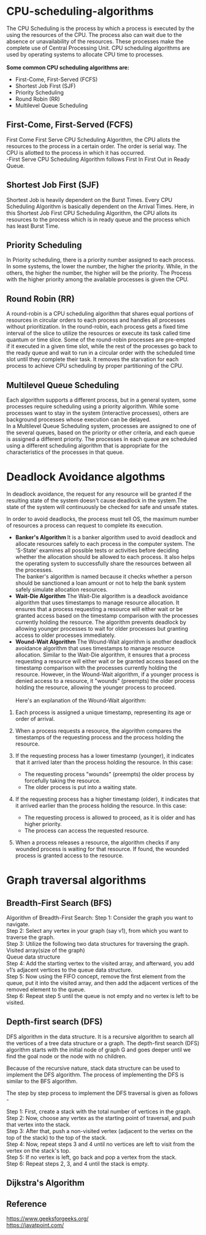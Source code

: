 # CPU-scheduling-algorithms
The CPU Scheduling is the process by which a process is executed by the using the resources of the CPU. The process also can wait due to the absence or unavailability of the resources. These processes make the complete use of Central Processing Unit.
CPU scheduling algorithms are used by operating systems to allocate CPU time to processes.<br>
 <br>
 <b>Some common CPU scheduling algorithms are:</b><br>
* First-Come, First-Served (FCFS)<br>
* Shortest Job First (SJF)<br>
* Priority Scheduling<br>
* Round Robin (RR)<br>
* Multilevel Queue Scheduling<br>
## First-Come, First-Served (FCFS)
First Come First Serve CPU Scheduling Algorithm, the CPU allots the resources to the process in a certain order. The order is serial way. The CPU is allotted to the process in which it has occurred.<br>
-First Serve CPU Scheduling Algorithm follows First In First Out in Ready Queue.
## Shortest Job First (SJF)
Shortest Job is heavily dependent on the Burst Times. Every CPU Scheduling Algorithm is basically dependent on the Arrival Times. Here, in this Shortest Job First CPU Scheduling Algorithm, the CPU allots its resources to the process which is in ready queue and the process which has least Burst Time.
## Priority Scheduling 
In Priority scheduling, there is a priority number assigned to each process. In some systems, the lower the number, the higher the priority. While, in the others, the higher the number, the higher will be the priority. The Process with the higher priority among the available processes is given the CPU.
## Round Robin (RR)
A round-robin is a CPU scheduling algorithm that shares equal portions of resources in circular orders to each process and handles all processes without prioritization. In the round-robin, each process gets a fixed time interval of the slice to utilize the resources or execute its task called time quantum or time slice. Some of the round-robin processes are pre-empted if it executed in a given time slot, while the rest of the processes go back to the ready queue and wait to run in a circular order with the scheduled time slot until they complete their task. It removes the starvation for each process to achieve CPU scheduling by proper partitioning of the CPU.
## Multilevel Queue Scheduling
Each algorithm supports a different process, but in a general system, some processes require scheduling using a priority algorithm. While some processes want to stay in the system (interactive processes), others are background processes whose execution can be delayed.<br>
In a Multilevel Queue Scheduling system, processes are assigned to one of the several queues, based on the priority or other criteria, and each queue is assigned a different priority. The processes in each queue are scheduled using a different scheduling algorithm that is appropriate for the characteristics of the processes in that queue.

# Deadlock Avoidance algothms
In deadlock avoidance, the request for any resource will be granted if the resulting state of the system doesn't cause deadlock in the system.The state of the system will continuously be checked for safe and unsafe states.

In order to avoid deadlocks, the process must tell OS, the maximum number of resources a process can request to complete its execution.
<br>
* <b>Banker's Algorithm </b>
It is a banker algorithm used to avoid deadlock and allocate resources safely to each process in the computer system. The 'S-State' examines all possible tests or activities before deciding whether the allocation should be allowed to each process. It also helps the operating system to successfully share the resources between all the processes. <br>
The banker's algorithm is named because it checks whether a person should be sanctioned a loan amount or not to help the bank system safely simulate allocation resources.
* <b>Wait-Die Algorithm</b>
The Wait-Die algorithm is a deadlock avoidance algorithm that uses timestamps to manage resource allocation. It ensures that a process requesting a resource will either wait or be granted access based on the timestamp comparison with the processes currently holding the resource. The algorithm prevents deadlock by allowing younger processes to wait for older processes but granting access to older processes immediately.
* <b>Wound-Wait Algorithm</b>
The Wound-Wait algorithm is another deadlock avoidance algorithm that uses timestamps to manage resource allocation. Similar to the Wait-Die algorithm, it ensures that a process requesting a resource will either wait or be granted access based on the timestamp comparison with the processes currently holding the resource. However, in the Wound-Wait algorithm, if a younger process is denied access to a resource, it "wounds" (preempts) the older process holding the resource, allowing the younger process to proceed.<br>
<br>Here's an explanation of the Wound-Wait algorithm:<br>
1. Each process is assigned a unique timestamp, representing its age or order of arrival.<br>

2. When a process requests a resource, the algorithm compares the timestamps of the requesting process and the process holding the resource.

3. If the requesting process has a lower timestamp (younger), it indicates that it arrived later than the process holding the resource. In this case:
   - The requesting process "wounds" (preempts) the older process by forcefully taking the resource.
   - The older process is put into a waiting state.

4. If the requesting process has a higher timestamp (older), it indicates that it arrived earlier than the process holding the resource. In this case:
   - The requesting process is allowed to proceed, as it is older and has higher priority.
   - The process can access the requested resource.

5. When a process releases a resource, the algorithm checks if any wounded process is waiting for that resource. If found, the wounded process is granted access to the resource.

# Graph traversal algorithms
## Breadth-First Search (BFS)
Algorithm of Breadth-First Search:
Step 1: Consider the graph you want to navigate.<br>
Step 2: Select any vertex in your graph (say v1), from which you want to traverse the graph.<br>
Step 3: Utilize the following two data structures for traversing the graph.<br>
Visited array(size of the graph)<br>
Queue data structure<br>
Step 4: Add the starting vertex to the visited array, and afterward, you add v1’s adjacent vertices to the queue data structure.<br>
Step 5: Now using the FIFO concept, remove the first element from the queue, put it into the visited array, and then add the adjacent vertices of the removed element to the queue.<br>
Step 6: Repeat step 5 until the queue is not empty and no vertex is left to be visited.<br>

## Depth-first search (DFS)
DFS algorithm in the data structure. It is a recursive algorithm to search all the vertices of a tree data structure or a graph. The depth-first search (DFS) algorithm starts with the initial node of graph G and goes deeper until we find the goal node or the node with no children.

Because of the recursive nature, stack data structure can be used to implement the DFS algorithm. The process of implementing the DFS is similar to the BFS algorithm.

The step by step process to implement the DFS traversal is given as follows -

Step 1: First, create a stack with the total number of vertices in the graph.<br>
Step 2: Now, choose any vertex as the starting point of traversal, and push that vertex into the stack.<br>
Step 3: After that, push a non-visited vertex (adjacent to the vertex on the top of the stack) to the top of the stack.<br>
Step 4: Now, repeat steps 3 and 4 until no vertices are left to visit from the vertex on the stack's top.<br>
Step 5: If no vertex is left, go back and pop a vertex from the stack.<br>
Step 6: Repeat steps 2, 3, and 4 until the stack is empty.<br>

## Dijkstra's Algorithm


## Reference
https://www.geeksforgeeks.org/ <br>
https://javatpoint.com/ <br>
